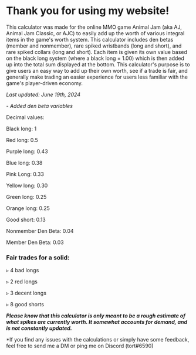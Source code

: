 # Thank you for using my website!
This calculator was made for the online MMO game Animal Jam (aka AJ, Animal Jam Classic, or AJC) to easily add up the worth of various integral items in the game's worth system. This calculator includes den betas (member and nonmember), rare spiked wristbands (long and short), and rare spiked collars (long and short). Each item is given its own value based on the black long system (where a black long = 1.00) which is then added up into the total sum displayed at the bottom. This calculator's purpose is to give users an easy way to add up their own worth, see if a trade is fair, and generally make trading an easier experience for users less familiar with the game's player-driven economy. 


*Last updated: June 19th, 2024*

*-  Added den beta variables*


Decimal values:

Black long: 1

Red long: 0.5

Purple long: 0.43

Blue long: 0.38

Pink Long: 0.33

Yellow long: 0.30

Green long: 0.25

Orange long: 0.25

Good short: 0.13

Nonmember Den Beta: 0.04

Member Den Beta: 0.03


### Fair trades for a solid: 

▹ 4 bad longs

▹ 2 red longs

▹ 3 decent longs

▹ 8 good shorts



_**Please know that this calculator is only meant to be a rough estimate of what spikes are currently worth. It somewhat accounts for demand, and is not constantly updated.**_

*If you find any issues with the calculations or simply have some feedback, feel free to send me a DM or ping me on Discord (tort#6590)
